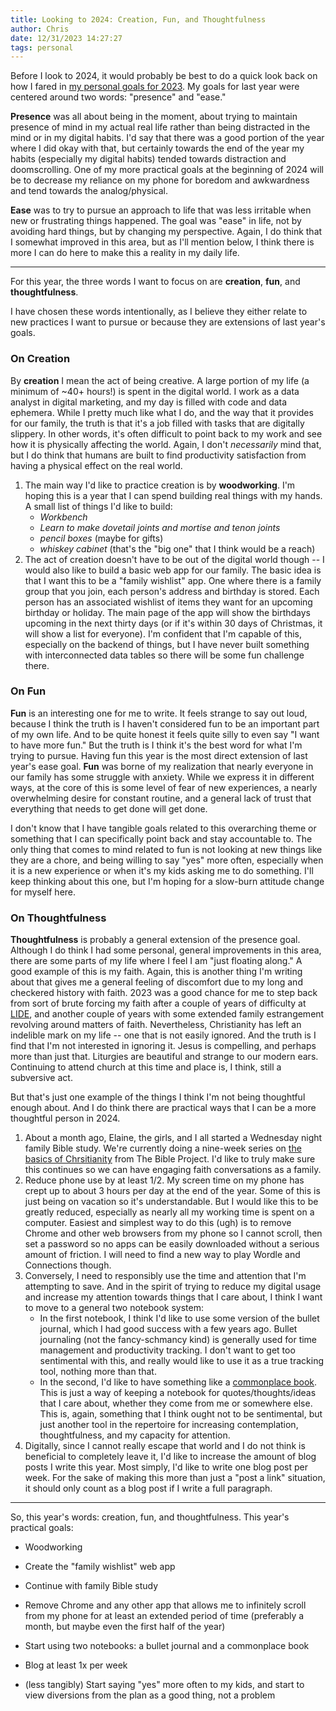 ```yaml
---
title: Looking to 2024: Creation, Fun, and Thoughtfulness
author: Chris
date: 12/31/2023 14:27:27 
tags: personal
---
```


Before I look to 2024, it would probably be best to do a quick look back on how I fared in [my personal goals for 2023](https://cbaca.blog/looking-to-2023-presence-and-ease.html). My goals for last year were centered around two words: "presence" and "ease."

**Presence** was all about being in the moment, about trying to maintain presence of mind in my actual real life rather than being distracted in the mind or in my digital habits. I'd say that there was a good portion of the year where I did okay with that, but certainly towards the end of the year my habits (especially my digital habits) tended towards distraction and doomscrolling. One of my more practical goals at the beginning of 2024 will be to decrease my reliance on my phone for boredom and awkwardness and tend towards the analog/physical.

**Ease** was to try to pursue an approach to life that was less irritable when new or frustrating things happened. The goal was "ease" in life, not by avoiding hard things, but by changing my perspective. Again, I do think that I somewhat improved in this area, but as I'll mention below, I think there is more I can do here to make this a reality in my daily life.

---

For this year, the three words I want to focus on are 
**creation**, 
**fun**, and 
**thoughtfulness**.

I have chosen these words intentionally, as I believe they either relate to new practices I want to pursue or because they are extensions of last year's goals. 

### On Creation

By **creation** I mean the act of being creative. A large portion of my life (a minimum of ~40+ hours!) is spent in the digital world. I work as a data analyst in digital marketing, and my day is filled with code and data ephemera. While I pretty much like what I do, and the way that it provides for our family, the truth is that it's a job filled with tasks that are digitally slippery. In other words, it's often difficult to point back to my work and see how it is physically affecting the world. Again, I don't *necessarily* mind that, but I do think that humans are built to find productivity satisfaction from having a physical effect on the real world.

1. The main way I'd like to practice creation is by **woodworking**. I'm hoping this is a year that I can spend building real things with my hands. A small list of things I'd like to build:
    - *Workbench*
    - *Learn to make dovetail joints and mortise and tenon joints*
    - *pencil boxes* (maybe for gifts)
    - *whiskey cabinet* (that's the "big one" that I think would be a reach)
2. The act of creation doesn't have to be out of the digital world though -- I would also like to build a basic web app for our family. The basic idea is that I want this to be a "family wishlist" app. One where there is a family group that you join, each person's address and birthday is stored. Each person has an associated wishlist of items they want for an upcoming birthday or holiday. The main page of the app will show the birthdays upcoming in the next thirty days (or if it's within 30 days of Christmas, it will show a list for everyone). I'm confident that I'm capable of this, especially on the backend of things, but I have never built something with interconnected data tables so there will be some fun challenge there.

### On Fun

**Fun** is an interesting one for me to write. It feels strange to say out loud, because I think the truth is I haven't considered fun to be an important part of my own life. And to be quite honest it feels quite silly to even say "I want to have more fun." But the truth is I think it's the best word for what I'm trying to pursue. Having fun this year is the most direct extension of last year's ease goal. **Fun** was borne of my realization that nearly everyone in our family has some struggle with anxiety. While we express it in different ways, at the core of this is some level of fear of new experiences, a nearly overwhelming desire for constant routine, and a general lack of trust that everything that needs to get done will get done.

I don't know that I have tangible goals related to this overarching theme or something that I can specifically point back and stay accountable to. The only thing that comes to mind related to fun is not looking at new things like they are a chore, and being willing to say "yes" more often, especially when it is a new experience or when it's my kids asking me to do something. I'll keep thinking about this one, but I'm hoping for a slow-burn attitude change for myself here.

### On Thoughtfulness

**Thoughtfulness** is probably a general extension of the presence goal. Although I do think I had some personal, general improvements in this area, there are some parts of my life where I feel I am "just floating along." A good example of this is my faith. Again, this is another thing I'm writing about that gives me a general feeling of discomfort due to my long and checkered history with faith. 2023 was a good chance for me to step back from sort of brute forcing my faith after a couple of years of difficulty at [LIDE](https://www.lifeindeepellum.com), and another couple of years with some extended family estrangement revolving around matters of faith. Nevertheless, Christianity has left an indelible mark on my life -- one that is not easily ignored. And the truth is I find that I'm not interested in ignoring it. Jesus is compelling, and perhaps more than just that. Liturgies are beautiful and strange to our modern ears. Continuing to attend church at this time and place is, I think, still a subversive act.

But that's just one example of the things I think I'm not being thoughtful enough about. And I do think there are practical ways that I can be a more thoughtful person in 2024.

1. About a month ago, Elaine, the girls, and I all started a Wednesday night family Bible study. We're currently doing a nine-week series on [the basics of Chrsitianity](https://www.bible.com/reading-plans/28162) from The Bible Project. I'd like to truly make sure this continues so we can have engaging faith conversations as a family.
2. Reduce phone use by at least 1/2. My screen time on my phone has crept up to about 3 hours per day at the end of the year. Some of this is just being on vacation so it's understandable. But I would like this to be greatly reduced, especially as nearly all my working time is spent on a computer. Easiest and simplest way to do this (ugh) is to remove Chrome and other web browsers from my phone so I cannot scroll, then set a password so no apps can be easily downloaded without a serious amount of friction. I will need to find a new way to play Wordle and Connections though.
3. Conversely, I need to responsibly use the time and attention that I'm attempting to save. And in the spirit of trying to reduce my digital usage and increase my attention towards things that I care about, I think I want to move to a general two notebook system:
    - In the first notebook, I think I'd like to use some version of the bullet journal, which I had good success with a few years ago. Bullet journaling (not the fancy-schmancy kind) is generally used for time management and productivity tracking. I don't want to get too sentimental with this, and really would like to use it as a true tracking tool, nothing more than that.
    - In the second, I'd like to have something like a [commonplace book](https://en.wikipedia.org/wiki/Commonplace_book). This is just a way of keeping a notebook for quotes/thoughts/ideas that I care about, whether they come from me or somewhere else. This is, again, something that I think ought not to be sentimental, but just another tool in the repertoire for increasing contemplation, thoughtfulness, and my capacity for attention.
4. Digitally, since I cannot really escape that world and I do not think is beneficial to completely leave it, I'd like to increase the amount of blog posts I write this year. Most simply, I'd like to write one blog post per week. For the sake of making this more than just a "post a link" situation, it should only count as a blog post if I write a full paragraph.

---

So, this year's words: creation, fun, and thoughtfulness. This year's practical goals:

- Woodworking

- Create the "family wishlist" web app

- Continue with family Bible study

- Remove Chrome and any other app that allows me to infinitely scroll from my phone for at least an extended period of time (preferably a month, but maybe even the first half of the year)

- Start using two notebooks: a bullet journal and a commonplace book

- Blog at least 1x per week

- (less tangibly) Start saying "yes" more often to my kids, and start to view diversions from the plan as a good thing, not a problem